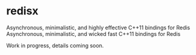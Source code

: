 redisx
======

Asynchronous, minimalistic, and highly effective C++11 bindings for Redis
Asynchronous, minimalistic, and wicked fast C++11 bindings for Redis

Work in progress, details coming soon.
